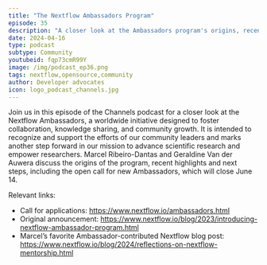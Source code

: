 ```yaml
---
title: "The Nextflow Ambassadors Program"
episode: 35
description: "A closer look at the Ambassadors program's origins, recent highlights and next steps."
date: 2024-04-16
type: podcast
subtype: Community
youtubeid: fqp73cmR99Y
image: /img/podcast_ep36.png
tags: nextflow,opensource,community
author: Developer advocates
icon: logo_podcast_channels.jpg
---
```


Join us in this episode of the Channels podcast for a closer look at the Nextflow Ambassadors, a worldwide initiative designed to foster collaboration, knowledge sharing, and community growth. It is intended to recognize and support the efforts of our community leaders and marks another step forward in our mission to advance scientific research and empower researchers. Marcel Ribeiro-Dantas and Geraldine Van der Auwera discuss the origins of the program, recent highlights and next steps, including the open call for new Ambassadors, which will close June 14.

<!-- end-archive-description -->

Relevant links:

- Call for applications: https://www.nextflow.io/ambassadors.html
- Original announcement: https://www.nextflow.io/blog/2023/introducing-nextflow-ambassador-program.html
- Marcel’s favorite Ambassador-contributed Nextflow blog post: https://www.nextflow.io/blog/2024/reflections-on-nextflow-mentorship.html
